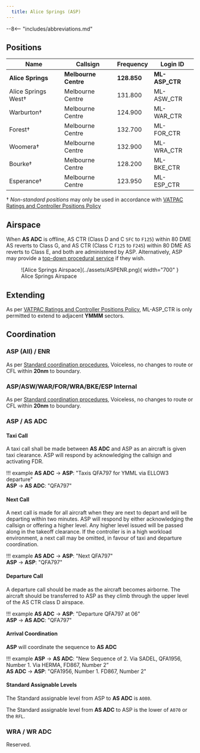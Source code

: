 ```yaml
---
  title: Alice Springs (ASP)
---
```


--8<-- "includes/abbreviations.md"
## Positions

| Name | Callsign | Frequency | Login ID |
| ---- | -------- | --------- | -------- |
| **Alice Springs** | **Melbourne Centre** | **128.850** | **ML-ASP_CTR** |
| Alice Springs West† | Melbourne Centre | 131.800 | ML-ASW_CTR |
| Warburton† | Melbourne Centre | 124.900 | ML-WAR_CTR |
| Forest† | Melbourne Centre | 132.700 | ML-FOR_CTR |
| Woomera† | Melbourne Centre | 132.900 | ML-WRA_CTR |
| Bourke† | Melbourne Centre | 128.200 | ML-BKE_CTR |
| Esperance† | Melbourne Centre | 123.950 | ML-ESP_CTR |

† *Non-standard positions* may only be used in accordance with [VATPAC Ratings and Controller Positions Policy](https://vatpac.org/publications/policies)

## Airspace

When **AS ADC** is offline, AS CTR (Class D and C `SFC` to `F125`) within 80 DME AS reverts to Class G, and AS CTR (Class C `F125` to `F245`) within 80 DME AS reverts to Class E, and both are administered by ASP. Alternatively, ASP may provide a [top-down procedural service](../../../aerodromes/Alice) if they wish.

<figure markdown>
![Alice Springs Airspace](../assets/ASPENR.png){ width="700" }
  <figcaption>Alice Springs Airspace</figcaption>
</figure>

## Extending
As per [VATPAC Ratings and Controller Positions Policy](https://cdn.vatpac.org/documents/policy/Controller+Positions+and+Ratings+Policy+v5.2.pdf), ML-ASP_CTR is only permitted to extend to adjacent **YMMM** sectors.

## Coordination
### ASP (All) / ENR

As per [Standard coordination procedures](../../../controller-skills/coordination/#enr-enr), Voiceless, no changes to route or CFL within **20nm** to boundary.

### ASP/ASW/WAR/FOR/WRA/BKE/ESP Internal

As per [Standard coordination procedures](../../../controller-skills/coordination/#enr-enr), Voiceless, no changes to route or CFL within **20nm** to boundary.

### ASP / AS ADC

#### Taxi Call
A taxi call shall be made between **AS ADC** and ASP as an aircraft is given taxi clearance. ASP will respond by acknowledging the callsign and activating FDR.

!!! example
    **AS ADC** -> **ASP**: "Taxis QFA797 for YMML via ELLOW3 departure"  
    **ASP** -> **AS ADC**: "QFA797"  

#### Next Call
A next call is made for all aircraft when they are next to depart and will be departing within two minutes. ASP will respond by either acknowledging the callsign or offering a higher level. Any higher level issued will be passed along in the takeoff clearance. If the controller is in a high workload environment, a next call may be omitted, in favour of taxi and departure coordination.

!!! example
    **AS ADC** -> **ASP**: "Next QFA797"  
    **ASP** -> **ASP**: "QFA797"    

#### Departure Call
A departure call should be made as the aircraft becomes airborne. The aircraft should be transferred to ASP as they climb through the upper level of the AS CTR class D airspace.

!!! example
    **AS ADC** -> **ASP**: "Departure QFA797 at 06"  
    **ASP** -> **AS ADC**: "QFA797"

#### Arrival Coordination

**ASP** will coordinate the sequence to **AS ADC**

!!! example
    **ASP** -> **AS ADC**: "New Sequence of 2. Via SADEL, QFA1956, Number 1. Via HERMA, FD867, Number 2”  
    **AS ADC** -> **ASP**: "QFA1956, Number 1. FD867, Number 2"  

#### Standard Assignable Levels

The Standard assignable level from ASP to **AS ADC** is `A080`.  

The Standard assignable level from **AS ADC** to ASP is the lower of `A070` or the `RFL`.  

### WRA / WR ADC

Reserved.